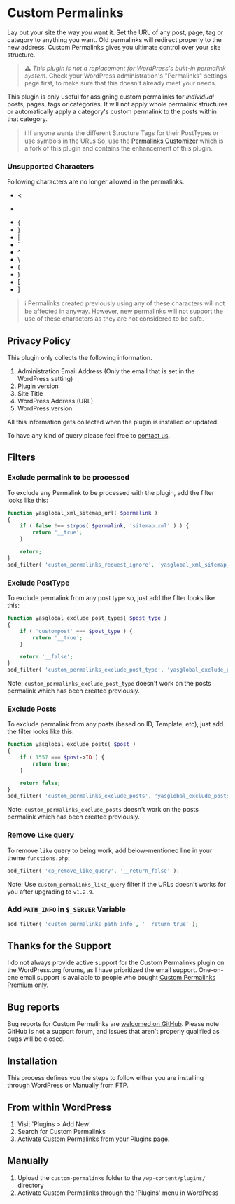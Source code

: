 # Custom Permalinks

Lay out your site the way *you* want it. Set the URL of any post, page, tag or category to 
anything you want. Old permalinks will redirect properly to the new address. Custom 
Permalinks gives you ultimate control over your site structure.

> :warning: *This plugin is not a replacement for WordPress's built-in permalink system*. 
> Check your WordPress administration's "Permalinks" settings page first, to make sure that 
> this doesn't already meet your needs.

This plugin is only useful for assigning custom permalinks for *individual* posts, pages, 
tags or categories. It will not apply whole permalink structures or automatically apply a 
category's custom permalink to the posts within that category.

> :information_source: If anyone wants the different Structure Tags for their PostTypes or use 
> symbols in the URLs So, use the 
> [Permalinks Customizer](https://wordpress.org/plugins/permalinks-customizer/) which is a
> fork of this plugin and contains the enhancement of this plugin.

### Unsupported Characters

Following characters are no longer allowed in the permalinks. 

* < 
* >
* {
* } 
* | 
* ` 
* ^ 
* \	
* (
* )
* [
* ]

> :information_source: Permalinks created previously using any of these characters will not
be affected in anyway. However, new permalinks will not support the use of these characters
as they are not considered to be safe.

## Privacy Policy

This plugin only collects the following information.

1.  Administration Email Address (Only the email that is set in the WordPress setting)
2.  Plugin version
3.  Site Title
4.  WordPress Address (URL)
5.  WordPress version

All this information gets collected when the plugin is installed or updated.

To have any kind of query please feel free to 
[contact us](https://www.custompermalinks.com/contact-us/).

## Filters

### Exclude permalink to be processed

To exclude any Permalink to be processed with the plugin, add the filter looks like this:
```php
function yasglobal_xml_sitemap_url( $permalink )
{
    if ( false !== strpos( $permalink, 'sitemap.xml' ) ) {
        return '__true';
    }

    return;
}
add_filter( 'custom_permalinks_request_ignore', 'yasglobal_xml_sitemap_url' );
```

### Exclude PostType

To exclude permalink from any post type so, just add the filter looks like this:
```php
function yasglobal_exclude_post_types( $post_type )
{
    if ( 'custompost' === $post_type ) {
        return '__true';
    }

    return '__false';
}
add_filter( 'custom_permalinks_exclude_post_type', 'yasglobal_exclude_post_types' );
```

Note: `custom_permalinks_exclude_post_type` doesn't work on the posts permalink 
which has been created previously.

### Exclude Posts

To exclude permalink from any posts (based on ID, Template, etc), just add the filter looks
like this:
```php
function yasglobal_exclude_posts( $post )
{
    if ( 1557 === $post->ID ) {
        return true;
    }

    return false;
}
add_filter( 'custom_permalinks_exclude_posts', 'yasglobal_exclude_posts' );
```
Note: `custom_permalinks_exclude_posts` doesn't work on the posts permalink which 
has been created previously.

### Remove `like` query

To remove `like` query to being work, add below-mentioned line in your theme 
`functions.php`:

```php
add_filter( 'cp_remove_like_query', '__return_false' );
```

Note: Use `custom_permalinks_like_query` filter if the URLs doesn't works for you after 
upgrading to `v1.2.9`.

### Add `PATH_INFO` in `$_SERVER` Variable

```php
add_filter( 'custom_permalinks_path_info', '__return_true' );
```

## Thanks for the Support

I do not always provide active support for the Custom Permalinks plugin on the 
WordPress.org forums, as I have prioritized the email support. One-on-one email support 
is available to people who bought 
[Custom Permalinks Premium](https://www.custompermalinks.com/#pricing-section) only.

## Bug reports

Bug reports for Custom Permalinks are 
[welcomed on GitHub](https://github.com/samiahmedsiddiqui/custom-permalinks). Please note 
GitHub is not a support forum, and issues that aren't properly qualified as bugs will be closed.

## Installation

This process defines you the steps to follow either you are installing through WordPress 
or Manually from FTP.

## From within WordPress

1.  Visit 'Plugins > Add New'
2.  Search for Custom Permalinks
3.  Activate Custom Permalinks from your Plugins page.

## Manually

1.  Upload the `custom-permalinks` folder to the `/wp-content/plugins/` directory
2.  Activate Custom Permalinks through the 'Plugins' menu in WordPress

